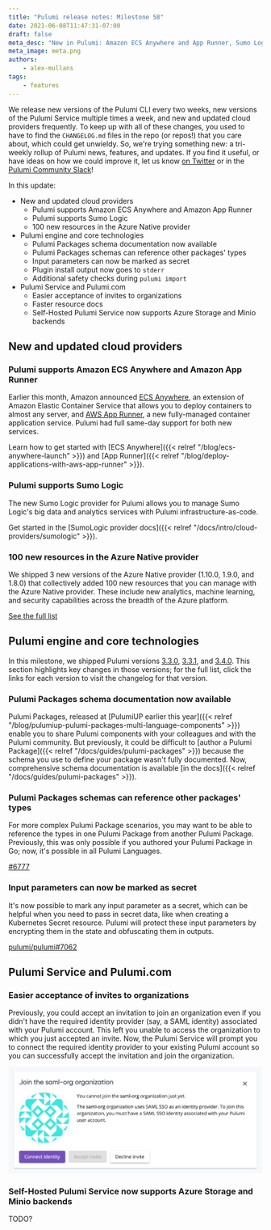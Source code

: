 ```yaml
---
title: "Pulumi release notes: Milestone 58"
date: 2021-06-08T11:47:31-07:00
draft: false
meta_desc: "New in Pulumi: Amazon ECS Anywhere and App Runner, Sumo Logic support, Pulumi Packages updates, and easier updates for teammates in the Pulumi Service"
meta_image: meta.png
authors:
    - alex-mullans
tags:
    - features
---
```


We release new versions of the Pulumi CLI every two weeks, new versions of the Pulumi Service multiple times a week, and new and updated cloud providers frequently. To keep up with all of these changes, you used to have to find the `CHANGELOG.md` files in the repo (or repos!) that you care about, which could get unwieldy. So, we're trying something new: a tri-weekly rollup of Pulumi news, features, and updates. If you find it useful, or have ideas on how we could improve it, let us know [on Twitter](https://twitter.com/pulumi) or in the [Pulumi Community Slack](https://slack.pulumi.com)!

In this update:

- New and updated cloud providers
  - Pulumi supports Amazon ECS Anywhere and Amazon App Runner
  - Pulumi supports Sumo Logic
  - 100 new resources in the Azure Native provider
- Pulumi engine and core technologies
  - Pulumi Packages schema documentation now available
  - Pulumi Packages schemas can reference other packages' types
  - Input parameters can now be marked as secret
  - Plugin install output now goes to `stderr`
  - Additional safety checks during `pulumi import`
- Pulumi Service and Pulumi.com
  - Easier acceptance of invites to organizations
  - Faster resource docs
  - Self-Hosted Pulumi Service now supports Azure Storage and Minio backends

<!--more-->

## New and updated cloud providers

### Pulumi supports Amazon ECS Anywhere and Amazon App Runner

Earlier this month, Amazon announced [ECS Anywhere](https://aws.amazon.com/blogs/containers/introducing-amazon-ecs-anywhere/), an extension of Amazon Elastic Container Service that allows you to deploy containers to almost any server, and [AWS App Runner](https://aws.amazon.com/blogs/containers/introducing-aws-app-runner/), a new fully-managed container application service. Pulumi had full same-day support for both new services.

Learn how to get started with [ECS Anywhere]({{< relref "/blog/ecs-anywhere-launch" >}}) and [App Runner]({{< relref "/blog/deploy-applications-with-aws-app-runner" >}}).

### Pulumi supports Sumo Logic

The new Sumo Logic provider for Pulumi allows you to manage Sumo Logic's big data and analytics services with Pulumi infrastructure-as-code.

Get started in the [SumoLogic provider docs]({{< relref "/docs/intro/cloud-providers/sumologic" >}}).

### 100 new resources in the Azure Native provider

We shipped 3 new versions of the Azure Native provider (1.10.0, 1.9.0, and 1.8.0) that collectively added 100 new resources that you can manage with the Azure Native provider. These include new analytics, machine learning, and security capabilities across the breadth of the Azure platform.

[See the full list](https://github.com/pulumi/pulumi-azure-native/blob/v1.10.0/CHANGELOG.md)

## Pulumi engine and core technologies

In this milestone, we shipped Pulumi versions [3.3.0](https://github.com/pulumi/pulumi/releases/tag/v3.3.0), [3.3.1](https://github.com/pulumi/pulumi/releases/tag/v3.3.1), and [3.4.0](https://github.com/pulumi/pulumi/releases/tag/v3.4.0). This section highlights key changes in those versions; for the full list, click the links for each version to visit the changelog for that version.

### Pulumi Packages schema documentation now available

Pulumi Packages, released at [PulumiUP earlier this year]({{< relref "/blog/pulumiup-pulumi-packages-multi-language-components" >}}) enable you to share Pulumi components with your colleagues and with the Pulumi community. But previously, it could be difficult to [author a Pulumi Package]({{< relref "/docs/guides/pulumi-packages" >}}) because the schema you use to define your package wasn't fully documented. Now, comprehensive schema documentation is available [in the docs]({{< relref "/docs/guides/pulumi-packages" >}}).

### Pulumi Packages schemas can reference other packages' types

For more complex Pulumi Package scenarios, you may want to be able to reference the types in one Pulumi Package from another Pulumi Package. Previously, this was only possible if you authored your Pulumi Package in Go; now, it's possible in all Pulumi Languages.

[#6777](https://github.com/pulumi/pulumi/issues/6777)

### Input parameters can now be marked as secret

It's now possible to mark any input parameter as a secret, which can be helpful when you need to pass in secret data, like when creating a Kubernetes Secret resource. Pulumi will protect these input parameters by encrypting them in the state and obfuscating them in outputs.

[pulumi/pulumi#7062](https://github.com/pulumi/pulumi/issues/7062)

## Pulumi Service and Pulumi.com

### Easier acceptance of invites to organizations

Previously, you could accept an invitation to join an organization even if you didn't have the required identity provider (say, a SAML identity) associated with your Pulumi account. This left you unable to access the organization to which you just accepted an invite. Now, the Pulumi Service will prompt you to connect the required identity provider to your existing Pulumi account so you can successfully accept the invitation and join the organization.

![Screenshot of identity provider setup prompt](saml.png)

### Self-Hosted Pulumi Service now supports Azure Storage and Minio backends

TODO?
